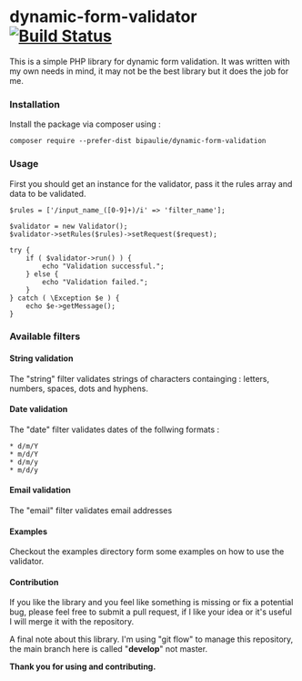 # dynamic-form-validator [![Build Status](https://travis-ci.org/bigpaulie/dynamic-form-validator.svg?branch=master)](https://travis-ci.org/bigpaulie/dynamic-form-validator)

This is a simple PHP library for dynamic form validation.
It was written with my own needs in mind, it may not be the best library but it does the job for me.

### Installation
Install the package via composer using :

```
composer require --prefer-dist bipaulie/dynamic-form-validation
```

### Usage

First you should get an instance for the validator, pass it the rules array and data to be validated.

```
$rules = ['/input_name_([0-9]+)/i' => 'filter_name'];

$validator = new Validator();
$validator->setRules($rules)->setRequest($request);

try {
    if ( $validator->run() ) {
        echo "Validation successful.";
    } else {
        echo "Validation failed.";
    }
} catch ( \Exception $e ) {
    echo $e->getMessage();
}

```

### Available filters

#### String validation
The "string" filter validates strings of characters containging : letters, numbers, spaces, dots and hyphens.

#### Date validation
The "date" filter validates dates of the follwing formats :

    * d/m/Y
    * m/d/Y
    * d/m/y
    * m/d/y
    
#### Email validation
The "email" filter validates email addresses 

#### Examples
Checkout the examples directory form some examples on how to use the validator.

#### Contribution
If you like the library and you feel like something is missing or fix a potential bug, please feel free to submit a 
pull request, if I like your idea or it's useful I will merge it with the repository.

A final note about this library.
I'm using "git flow" to manage this repository, the main branch here is called "**develop**" not master.

**Thank you for using and contributing.**
